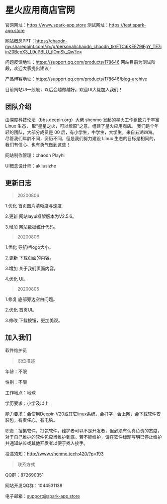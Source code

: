 # 星火应用商店官网
官网网址：https://www.spark-app.store
测试网址：https://test.spark-app.store

网站概念PPT：https://chaodn-my.sharepoint.com/:p:/g/personal/chaodn_chaodn_tk/ETCi6KEE79lFgY_TE7iinZ0BcpX3_L9uPBLU_jIOmSk_Qw?e=

问题反馈地址：https://support.qq.com/products/178646 网站目前为测试阶段，欢迎大家提出建议！

产品博客地址：https://support.qq.com/products/178646/blog-archive

目前网站UI一般般，以后会越做越好。欢迎UI大佬加入我们！

## 团队介绍
由深度科技论坛（bbs.deepin.org）大佬 shenmo 发起的星火工作组致力于丰富 Linux 生态，
取“星星之火，可以燎原”之意，组建了星火应用商店。
我们是个年轻的团队，大部分成员是 00 后，有小学生，中学生，大学生，来自五湖四海。
尽管我们年龄不同，资历不同，但是我们努力建设 Linux 生态的目标是相同的，
我们有信心、也有勇气做到这些！

网站制作管理：chaodn Playhi

UI概念设计师：akliusizhe 

## 更新日志

> 20200806

1.优化 首页图片清晰度与速度.

2.更新 网站layui框架版本为V2.5.6。

3.增加 网站数据统计代码。

> 20200806

1.优化 导航栏logo大小。

2.更新 下载页面的内容。

3.增加 关于我们页面内容。

4.优化 UI。

> 20200805

1.修复 底部旁边空白问题。

2.优化 首页UI。

3.修改 下载按钮，更加美观。
## 加入我们
软件维护员

> 职位描述

年龄：不限

性别：不限

工作地点：地球

学历要求：小学及以上

能力要求：会使用Deepin V20或其它linux系统，会打字，会上网，会下载软件安装包，有责任心，有电脑。

职责：搜集软件，打包软件，维护者可以不是开发者，但必须有认真负责的态度，对于自己维护的软件包应当维护到底。若不能维护，请在软件标题写明已停止维护并通知站长或其他开发者以便于找人接手。

投递须知：http://www.shenmo.tech:420/?p=193
>联系方式

QQ群：872690351

网站开发QQ群：1044531138

电子邮箱：support@spark-app.store

